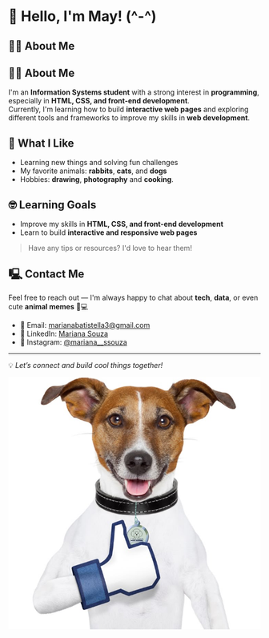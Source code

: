 # 🌼 Hello, I'm May! (^-^)

## 👩‍💻 About Me
## 👩‍💻 About Me
I'm an **Information Systems student** with a strong interest in **programming**, especially in **HTML, CSS, and front-end development**.  
Currently, I'm learning how to build **interactive web pages** and exploring different tools and frameworks to improve my skills in **web development**.


## 🐰 What I Like
-  Learning new things and solving fun challenges  
-  My favorite animals: **rabbits**, **cats**, and **dogs**  
-  Hobbies: **drawing**, **photography** and **cooking**.

## 🤓 Learning Goals
- Improve my skills in **HTML, CSS, and front-end development**  
- Learn to build **interactive and responsive web pages**  
> Have any tips or resources? I'd love to hear them!


## 🖳 Contact Me
Feel free to reach out — I'm always happy to chat about **tech**, **data**, or even cute **animal memes** 🐾💻

- 🍥 Email: [marianabatistella3@gmail.com](mailto:marianabatistella3@gmail.com)  
- 🍥 LinkedIn: [Mariana Souza](https://www.linkedin.com/in/mariana-souza-9a3a37302/)  
- 🍥 Instagram: [@mariana__ssouza](https://www.instagram.com/mariana__ssouza/)  

---

💡 *Let’s connect and build cool things together!*


![Dog curtindo o repositório](Imagens/cachorro_dando_like.jpeg)